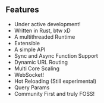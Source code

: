 ## Features
- Under active development!
- Written in Rust, btw xD
- A multithreaded Runtime
- Extensible
- A simple API
- Sync and Async Function Support
- Dynamic URL Routing
- Multi Core Scaling
- WebSocket!
- Hot Reloading (Still experimental)
- Query Params
- Community First and truly FOSS!

